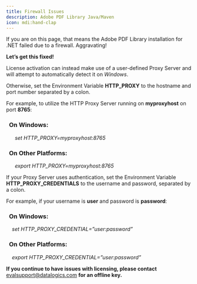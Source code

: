 ```yaml
---
title: Firewall Issues
description: Adobe PDF Library Java/Maven
icon: mdi:hand-clap
---
```


If you are on this page, that means the Adobe PDF Library installation for .NET failed due to a firewall. Aggravating!

**Let’s get this fixed!**

License activation can instead make use of a user-defined Proxy Server and will attempt to automatically detect it on _Windows_.

Otherwise, set the Environment Variable **HTTP\_PROXY** to the hostname and port number separated by a colon.

For example, to utilize the HTTP Proxy Server running on **myproxyhost** on port **8765**:

###   On Windows:

      _set HTTP\_PROXY=myproxyhost:8765_

###   On Other Platforms:

      _export HTTP\_PROXY=myproxyhost:8765_

If your Proxy Server uses authentication, set the Environment Variable **HTTP\_PROXY\_CREDENTIALS** to the username and password, separated by a colon.

For example, if your username is **user** and password is **password**:

###   On Windows:

    _set HTTP\_PROXY\_CREDENTIAL=”user\:password”_

###   On Other Platforms:

    _export HTTP\_PROXY\_CREDENTIAL=”user\:password”_

**If you continue to have issues with licensing, please contact** <evalsupport@datalogics.com> **for an offline key.**

